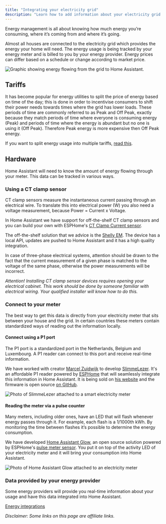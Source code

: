 ```yaml
---
title: "Integrating your electricity grid"
description: "Learn how to add information about your electricity grid to Home Assistant home energy management."
---
```


Energy management is all about knowing how much energy you’re consuming, where it’s coming from and where it’s going.

Almost all houses are connected to the electricity grid which provides the energy your home will need. The energy usage is being tracked by your energy meter and is billed to you by your energy provider. Energy prices can differ based on a schedule or change according to market price.

<img src='/images/docs/energy/grid.png' alt='Graphic showing energy flowing from the grid to Home Assistant.' style='border: 0;box-shadow: none; display: block; max-height: 400px; margin: 0 auto;'>

## Tariffs

It has become popular for energy utilities to split the price of energy based on time of the day; this is done in order to incentivise consumers to shift their power needs towards times where the grid has lower loads. These periods of time are commonly referred to as Peak and Off Peak, exactly because they match periods of time where everyone is consuming energy (Peak) and periods of time where the energy is abundant but no one is using it (Off Peak). Therefore Peak energy is more expensive then Off Peak energy.

If you want to split energy usage into multiple tariffs, [read this](/docs/energy/faq/#split-consumption-by-tariffs).

## Hardware

Home Assistant will need to know the amount of energy flowing through your meter. This data can be tracked in various ways.

### Using a CT clamp sensor

CT clamp sensors measure the instantaneous current passing through an electrical wire. To translate this into electrical power (W) you also need a voltage measurement, because Power = Current x Voltage.

In Home Assistant we have support for off-the-shelf CT clamp sensors and you can build your own with ESPHome's [CT Clamp Current sensor](https://esphome.io/components/sensor/ct_clamp.html).

The off-the-shelf solution that we advice is the [Shelly EM](https://shop.shelly.cloud/shelly-em-2-x-120a-clamp-wifi-smart-home-automation?tracking=A7FsiPIfUWsFpnfKHa8SRyUYLXjr2hPq). The device has a local API, updates are pushed to Home Assistant and it has a high quality integration.

In case of three-phase electrical systems, attention should be drawn to the fact that the current measurement of a given phase is matched to the voltage of the same phase, otherwise the power measurements will be incorrect.

_Attention! Installing CT clamp sensor devices requires opening your electrical cabinet. This work should be done by someone familiar with electrical wiring. Your qualified installer will know how to do this._

### Connect to your meter

The best way to get this data is directly from your electricity meter that sits between your house and the grid. In certain countries these meters contain standardized ways of reading out the information locally.

#### Connect using a P1 port

The P1 port is a standardized port in the Netherlands, Belgium and Luxembourg. A P1 reader can connect to this port and receive real-time information.

We have worked with creator [Marcel Zuidwijk](https://www.zuidwijk.com) to develop [SlimmeLezer](https://www.slimmelezer.nl). It's an affordable P1 reader powered by [ESPHome](https://esphome.io) that will seamlessly integrate this information in Home Assistant. It is being sold on [his website](https://www.slimmelezer.nl) and the firmware is open source [on GitHub](https://github.com/zuidwijk/dsmr).

![Photo of SlimmeLezer attached to a smart electricity meter](/images/docs/energy/slimmelezer.jpg)

#### Reading the meter via a pulse counter

Many meters, including older ones, have an LED that will flash whenever energy passes through it. For example, each flash is a 1/1000th kWh. By monitoring the time between flashes it’s possible to determine the energy consumption.

We have developed [Home Assistant Glow](https://github.com/klaasnicolaas/home-assistant-glow), an open source solution powered by ESPHome's [pulse meter sensor](https://esphome.io/components/sensor/pulse_meter.html). You put it on top of the activity LED of your electricity meter and it will bring your consumption into Home Assistant.

![Photo of Home Assistant Glow attached to an electricity meter](/images/docs/energy/home-assistant-glow.jpg)

### Data provided by your energy provider

Some energy providers will provide you real-time information about your usage and have this data integrated into Home Assistant.

[Energy integrations](/integrations/#energy)

_Disclaimer: Some links on this page are affiliate links._
